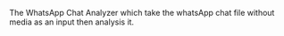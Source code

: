 The WhatsApp Chat Analyzer which take the whatsApp chat file without media as an input then analysis it.
